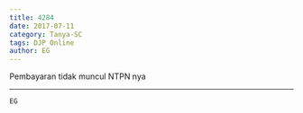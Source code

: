 ```yaml
---
title: 4284
date: 2017-07-11
category: Tanya-SC
tags: DJP Online
author: EG
---
```


Pembayaran tidak muncul NTPN nya

---



`EG`
